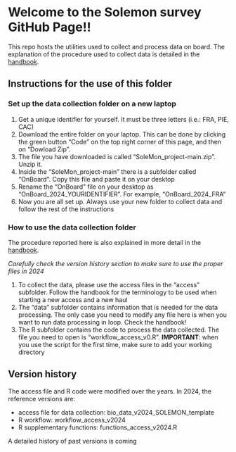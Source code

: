 # Welcome to the Solemon survey GitHub Page!!

This repo hosts the utilities used to collect and process data on board.
The explanation of the procedure used to collect data is detailed in the
[handbook](https://cnrfisheries.github.io/SoleMon_project/).

## Instructions for the use of this folder

### Set up the data collection folder on a new laptop

1. Get a unique identifier for yourself. It must be three letters
   (i.e.: FRA, PIE, CAC)
2. Download the entire folder on your laptop. This can be done by
   clicking the green button “Code” on the top right corner of this
   page, and then on “Dowload Zip”.
3. The file you have downloaded is called “SoleMon\_project-main.zip”.
   Unzip it.
4. Inside the “SoleMon\_project-main” there is a subfolder called
   “OnBoard”. Copy this file and paste it on your desktop
5. Rename the “OnBoard” file on your desktop as
   “OnBoard\_2024\_YOURIDENTIFIER”. For example, “OnBoard\_2024\_FRA”
6. Now you are all set up. Always use your new folder to collect data
   and follow the rest of the instructions

### How to use the data collection folder

The procedure reported here is also explained in more detail in the
[handbook](https://cnrfisheries.github.io/SoleMon_project/).

*Carefully check the version history section to make sure to use the
proper files in 2024*

1. To collect the data, please use the access files in the “access”
   subfolder. Follow the handbook for the terminology to be used when
   starting a new access and a new haul
2. The “data” subfolder contains information that is needed for the
   data processing. The only case you need to modify any file here is
   when you want to run data processing in loop. Check the handbook!
3. The R subfolder contains the code to process the data collected. The
   file you need to open is “workflow\_access\_v0.R”. **IMPORTANT**: when
   you use the script for the first time, make sure to add your working
   directory

## Version history

The access file and R code were modified over the years. In 2024, the
reference versions are:

* access file for data collection: bio\_data\_v2024\_SOLEMON\_template
* R workflow: workflow\_access\_v2024
* R supplementary functions: functions\_access\_v2024.R

A detailed history of past versions is coming

